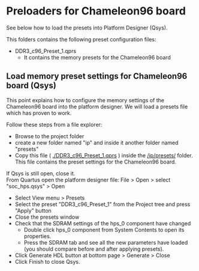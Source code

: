 # Preloaders for Chameleon96 board

See below how to load the presets into Platform Designer (Qsys).

This folders contains the following preset configuration files:

* DDR3_c96_Preset_1.qprs
  * It contains the memory presets for the Chameleon96 board



Load memory preset settings for Chameleon96 board (Qsys)
--------------------------------------------------------

This point explains how to configure the memory settings of the Chameleon96 board into the platform designer. 
We will load a presets file which has proven to work.  

Follow these steps from a file explorer:

* Browse to the project folder
* create a new folder named "ip" and inside it another folder named "presets"
* Copy this file ( [./DDR3_c96_Preset_1.qprs](./README_files/DDR3_c96_Preset_1.qprs) ) inside the [/ip/presets/](file:///ip/presets) folder. This file contains the preset settings for the Chameleon96 board.


If Qsys is still open, close it.  
From Quartus open the platform designer file: File > Open > select "soc_hps.qsys" > Open

* Select View menu > Presets
* Select the preset "DDR3_c96_Preset_1" from the Project tree and press "Apply" button
* Close the presets window
* Check that the  SDRAM settings of the hps_0 component have changed
  * Double click hps_0 component from System Contents to open its properties.
  * Press the SDRAM tab and see all the new parameters have loaded (you should compare before and after applying presets).
* Click Generate HDL button at bottom page > Generate > Close  
* Click Finish to close Qsys.